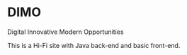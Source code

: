 # DIMO
Digital Innovative Modern Opportunities

This is a Hi-Fi site with Java back-end and basic front-end.

